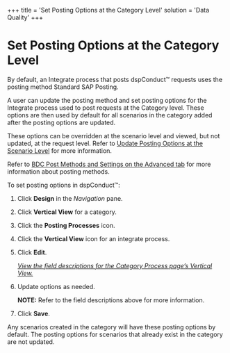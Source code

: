 +++
title = 'Set Posting Options at the Category Level'
solution = 'Data Quality'
+++

# Set Posting Options at the Category Level

By default, an Integrate process that posts dspConduct™ requests uses
the posting method Standard SAP Posting.

A user can update the posting method and set posting options for the
Integrate process used to post requests at the Category level. These
options are then used by default for all scenarios in the category added
after the posting options are updated.

These options can be overridden at the scenario level and viewed, but
not updated, at the request level. Refer to [Update Posting Options at
the Scenario Level](Update_Posting_Options_at_the_Scenario_%20Level.htm)
for more information.

Refer to [BDC Post Methods and Settings on the Advanced
tab](../../../Platform/Integrate/Page_Desc/BDCPostMethodsSettingsAdvTab.htm)
for more information about posting methods.

To set posting options in dspConduct™:

1.  Click **Design** in the *Navigation* pane.

2.  Click **Vertical View** for a category.

3.  Click the **Posting Processes** icon.

4.  Click the **Vertical View** icon for an integrate process.

5.  Click **Edit**.
    
    *[View the field descriptions for the Category Process page’s
    Vertical View.](../Page_Desc/Category_Process.htm#Category)*

6.  Update options as needed.
    
    **NOTE:** Refer to the field descriptions above for more
    information.

7.  Click **Save**.

Any scenarios created in the category will have these posting options by
default. The posting options for scenarios that already exist in the
category are not updated.
